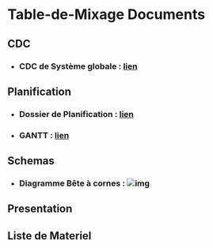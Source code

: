 # Table-de-Mixage Documents 

## CDC 
- ### CDC de Système globale : [lien](CDC/CDC_V3_0.pdf)

## Planification 
- ### Dossier de Planification : [lien](PLANIFICATION/DossierPlanificationV2.pdf)
- ### GANTT : [lien](PLANIFICATION/Gantt_V2.pdf)

## Schemas
- ### Diagramme Bête à cornes : ![img](SCHEMAS/Block_Diagram_FR.drawio.png)

## Presentation

## Liste de Materiel
